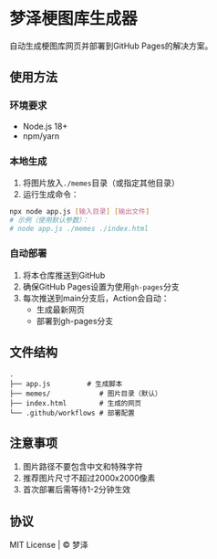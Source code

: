 # 梦泽梗图库生成器

自动生成梗图库网页并部署到GitHub Pages的解决方案。

## 使用方法

### 环境要求
- Node.js 18+
- npm/yarn

### 本地生成
1. 将图片放入`./memes`目录（或指定其他目录）
2. 运行生成命令：
```bash
npx node app.js [输入目录] [输出文件]
# 示例（使用默认参数）：
# node app.js ./memes ./index.html
```

### 自动部署
1. 将本仓库推送到GitHub
2. 确保GitHub Pages设置为使用`gh-pages`分支
3. 每次推送到main分支后，Action会自动：
   - 生成最新网页
   - 部署到gh-pages分支

## 文件结构
```
.
├── app.js         # 生成脚本
├── memes/            # 图片目录（默认）
├── index.html        # 生成的网页
└── .github/workflows # 部署配置
```

## 注意事项
1. 图片路径不要包含中文和特殊字符
2. 推荐图片尺寸不超过2000x2000像素
3. 首次部署后需等待1-2分钟生效

## 协议
MIT License | © 梦泽
